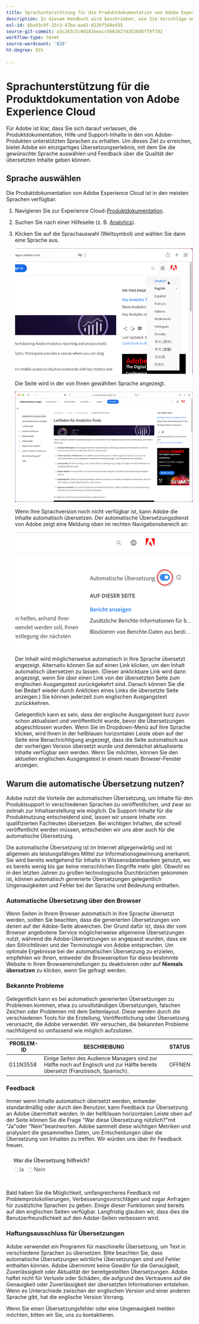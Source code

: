 ```yaml
---
title: Sprachunterstützung für die Produktdokumentation von Adobe Experience Cloud
description: In diesem Handbuch wird beschrieben, wie Sie Vorschläge und Ergänzungen zur Adobe-Dokumentationsseite hinzufügen können.
exl-id: 6ba93c9f-15c3-47ba-aa41-d226f5d4e435
source-git-commit: a3c283c5c0d181beacc566262743528d5ff9f7d2
workflow-type: tm+mt
source-wordcount: '828'
ht-degree: 91%

---
```


# Sprachunterstützung für die Produktdokumentation von Adobe Experience Cloud

Für Adobe ist klar, dass Sie sich darauf verlassen, die Produktdokumentation, Hilfe und Support-Inhalte in den von Adobe-Produkten unterstützten Sprachen zu erhalten. Um dieses Ziel zu erreichen, bietet Adobe ein einzigartiges Übersetzungserlebnis, mit dem Sie die gewünschte Sprache auswählen und Feedback über die Qualität der übersetzten Inhalte geben können.

## Sprache auswählen

Die Produktdokumentation von Adobe Experience Cloud ist in den meisten Sprachen verfügbar.

1. Navigieren Sie zur Experience Cloud-[Produktdokumentation](https://helpx.adobe.com/de/support/experience-cloud.html).

1. Suchen Sie nach einer Hilfeseite (z. B. [Analytics](https://docs.adobe.com/content/help/de-DE/analytics/landing/home.html)).

1. Klicken Sie auf die Sprachauswahl (Weltsymbol) und wählen Sie dann eine Sprache aus.

   ![Sprachauswahl](assets/language-dropdown.png)

   Die Seite wird in der von Ihnen gewählten Sprache angezeigt.

   ![Übersetzte Seite](assets/french.png)

   Wenn Ihre Sprachversion noch nicht verfügbar ist, kann Adobe die Inhalte automatisch übersetzen. Der automatische Übersetzungsdienst von Adobe zeigt eine Meldung oben im rechten Navigationsbereich an:

   ![Übersetzungsnachricht](assets/machine-translation-message.png)

   Der Inhalt wird möglicherweise automatisch in Ihre Sprache übersetzt angezeigt. Alternativ können Sie auf einen Link klicken, um den Inhalt automatisch übersetzen zu lassen. (Dieser anklickbare Link wird dann angezeigt, wenn Sie über einen Link von der übersetzten Seite zum englischen Ausgangstext zurückgekehrt sind. Danach können Sie die bei Bedarf wieder durch Anklicken eines Links die übersetzte Seite anzeigen.) Sie können jederzeit zum englischen Ausgangstext zurückkehren.

   Gelegentlich kann es sein, dass der englische Ausgangstext kurz zuvor schon aktualisiert und veröffentlicht wurde, bevor die Übersetzungen abgeschlossen wurden. Wenn Sie im Dropdown-Menü auf Ihre Sprache klicken, wird Ihnen in der hellblauen horizontalen Leiste oben auf der Seite eine Benachrichtigung angezeigt, dass die Seite automatisch aus der vorherigen Version übersetzt wurde und demnächst aktualisierte Inhalte verfügbar sein werden. Wenn Sie möchten, können Sie den aktuellen englischen Ausgangstext in einem neuen Browser-Fenster anzeigen.

## Warum die automatische Übersetzung nutzen?

Adobe nutzt die Vorteile der automatischen Übersetzung, um Inhalte für den Produktsupport in verschiedenen Sprachen zu veröffentlichen, und zwar so zeitnah zur Inhaltserstellung wie möglich. Da Support-Inhalte für die Produktnutzung entscheidend sind, lassen wir unsere Inhalte von qualifizierten Fachleuten übersetzen. Bei wichtigen Inhalten, die schnell veröffentlicht werden müssen, entscheiden wir uns aber auch für die automatische Übersetzung.

Die automatische Übersetzung ist im Internet allgegenwärtig und ist allgemein als leistungsfähiges Mittel zur Informationsgewinnung anerkannt. Sie wird bereits weitgehend für Inhalte in Wissensdatenbanken genutzt, wo es bereits wenig bis gar keine menschlichen Eingriffe mehr gibt. Obwohl es in den letzten Jahren zu großen technologische Durchbrüchen gekommen ist, können automatisch generierte Übersetzungen gelegentlich Ungenauigkeiten und Fehler bei der Sprache und Bedeutung enthalten.

### Automatische Übersetzung über den Browser

Wenn Seiten in Ihrem Browser automatisch in Ihre Sprache übersetzt werden, sollten Sie beachten, dass die generierten Übersetzungen von denen auf der Adobe-Seite abweichen. Der Grund dafür ist, dass der vom Browser angebotene Service möglicherweise allgemeine Übersetzungen nutzt, während die Adobe-Übersetzungen so angepasst wurden, dass sie den Stilrichtlinien und der Terminologie von Adobe entsprechen. Um optimale Ergebnisse bei der automatischen Übersetzung zu erzielen, empfehlen wir Ihnen, entweder die Browseroption für diese bestimmte Website in Ihren Browsereinstellungen zu deaktivieren oder auf **Niemals übersetzen** zu klicken, wenn Sie gefragt werden.

### Bekannte Probleme

Gelegentlich kann es bei automatisch generierten Übersetzungen zu Problemen kommen, etwa zu unvollständigen Übersetzungen, falschen Zeichen oder Problemen mit dem Seitenlayout. Diese werden durch die verschiedenen Tools für die Erstellung, Veröffentlichung oder Übersetzung verursacht, die Adobe verwendet. Wir versuchen, die bekannten Probleme nachfolgend so umfassend wie möglich aufzulisten.

| **PROBLEM-ID** | **BESCHREIBUNG** | **STATUS** |
|--------------|-------------------------------------------------------------------------------------|------------|
| G11N3558 | Einige Seiten des Audience Managers sind zur Hälfte noch auf Englisch und zur Hälfte bereits übersetzt (Französisch, Spanisch). | OFFNEN |

### Feedback

Immer wenn Inhalte automatisch übersetzt werden, entweder standardmäßig oder durch den Benutzer, kann Feedback zur Übersetzung an Adobe übermittelt werden. In der hellblauen horizontalen Leiste oben auf der Seite können Sie die Frage &quot;War diese Übersetzung nützlich?&quot;mit &quot;Ja&quot;oder &quot;Nein&quot;beantworten. Adobe sammelt diese wichtigen
Metriken und analysiert die gesammelten Daten, um Entscheidungen über die Übersetzung von Inhalten zu treffen. Wir würden uns über Ihr Feedback freuen.

![Feedback](assets/machine-translation-feedback.png)

Bald haben Sie die Möglichkeit, umfangreicheres Feedback mit Problemprotokollierungen, Verbesserungsvorschlägen und sogar Anfragen für zusätzliche Sprachen zu geben. Einige dieser Funktionen sind bereits auf den englischen Seiten verfügbar. Langfristig glauben wir, dass dies die Benutzerfreundlichkeit auf den
Adobe-Seiten verbessern wird.

<!--
![Improve this page](assets/feedback.png)
-->

### Haftungsausschluss für Übersetzungen

Adobe verwendet ein Programm für maschinelle Übersetzung, um Text in verschiedene Sprachen zu übersetzen. Bitte beachten Sie, dass automatische Übersetzungen wörtliche Übersetzungen sind und Fehler enthalten können. Adobe übernimmt keine Gewähr für die Genauigkeit, Zuverlässigkeit oder Aktualität der bereitgestellten Übersetzungen. Adobe haftet nicht für Verluste oder Schäden, die aufgrund des Vertrauens auf die Genauigkeit oder Zuverlässigkeit der übersetzten Informationen entstehen. Wenn es Unterschiede zwischen der englischen Version und einer anderen Sprache gibt, hat die englische Version Vorrang.

Wenn Sie einen Übersetzungsfehler oder eine Ungenauigkeit melden möchten, bitten wir Sie, uns zu kontaktieren.
